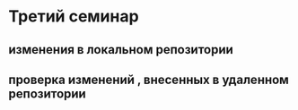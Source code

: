 # Третий семинар 

## изменения в локальном репозитории
## проверка изменений , внесенных в удаленном репозитории

